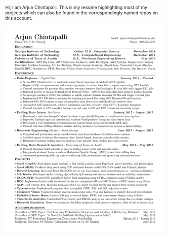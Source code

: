 Hi, I am Arjun Chintapalli. 
This is my resume highlighting most of my projects which can also be found in the correspondingly named repos on this account.

![Resume Screenshot](/Arjun_Chintapalli_Resume.jpg)
